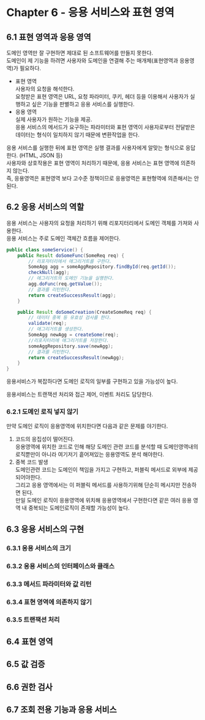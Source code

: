 # Chapter 6 - 응용 서비스와 표현 영역

## 6.1 표현 영역과 응용 영역

도메인 영역만 잘 구현하면 제대로 된 소프트웨어를 만들지 못한다.  
도메인이 제 기능을 하려면 사용자와 도메인을 연결해 주는 매개체(표현영역과 응용영역)가 필요하다.  

* 표현 영역  
사용자의 요청을 해석한다.  
요청받은 표현 영역은 URL, 요청 파라미터, 쿠키, 헤더 등을 이용해서 사용자가 실행하고 싶은 기능을 판별하고 응용 서비스를 실행한다.
* 응용 영역  
실제 사용자가 원하는 기능을 제공.  
응용 서비스의 메서드가 요구하는 파라미터와 표현 영역이 사용자로부터 전달받은 데이터는 형식이 일치하지 않기 때문에 변환작업을 한다.

응용 서비스를 실행한 뒤에 표현 영역은 실행 결과를 사용자에게 알맞는 형식으로 응답한다. (HTML, JSON 등)  
사용자와 상호작용은 표현 영역이 처리하기 때문에, 응용 서비스는 표현 영역에 의존하지 않는다.  
즉, 응용영역은 표현영역 보다 고수준 정책이므로 응용영역은 표현형역에 의존해서는 안된다.  

## 6.2 응용 서비스의 역할

응용 서비스는 사용자의 요청을 처리하기 위해 리포지터리에서 도메인 객체를 가져와 사용한다.  
응용 서비스는 주로 도메인 객체간 흐름을 제어한다.

````java
public class someService() {
    public Result doSomeFunc(SomeReq req) {
        // 리포자터리에서 애그리거트를 구한다.
        SomeAgg agg = someAggRepository.findById(req.getId());
        checkNull(agg);
        // 에그리거트의 도메인 기능을 실행한다.
        agg.doFunc(req.getValue());
        // 결과를 리턴한다.
        return createSuccessResult(agg);
    }

    public Result doSomeCreation(CreateSomeReq req) {
        // 데이터 중복 등 유효성 검사를 한다.
        validate(req);
        // 애그리거트를 생성한다.
        SomeAgg newAgg = createSome(req);
        //리포지터리에 애그리거트를 저장한다.
        someAggRepository.save(newAgg);
        // 결과를 리턴한다.
        return createSuccessResult(newAgg);
    }
}
````

응용서비스가 복잡하다면 도메인 로직의 일부를 구현하고 있을 가능성이 높다.

응용서비스는 트랜잭션 처리와 접근 제어, 이벤트 처리도 담당한다.

### 6.2.1 도메인 로직 넣지 않기

만약 도메인 로직이 응용영역에 위치한다면 다음과 같은 문제를 야기한다.

1. 코드의 응집성이 떨어진다.  
   응용영역에 위치한 코드로 인해 해당 도메인 관련 코드를 분석할 때 도메인영역내의 로직뿐만이 아니라 여기저기 흩어져있는 응용영역도 분석 해야한다.
2. 중복 코드 발생  
   도메인관련 코드는 도메인이 책임을 가지고 구현하고, 퍼블릭 메서드로 외부에 제공되어야한다.  
   그리고 응용 영역에서는 이 퍼블릭 메서드를 사용하기위해 단순히 메시지만 전송하면 된다.  
   만일 도메인 로직이 응용영역에 위치해 응용영역에서 구현한다면 같은 여러 응용 영역 내 중복되는 도메인로직이 존재할 가능성이 높다.
 
## 6.3 응용 서비스의 구현

### 6.3.1 응용 서비스의 크기

### 6.3.2 응용 서비스의 인터페이스와 클래스

### 6.3.3 메서드 파라미터와 값 리턴

### 6.3.4 표현 영역에 의존하지 않기

### 6.3.5 트랜잭션 처리

## 6.4 표현 영역

## 6.5 값 검증

## 6.6 권한 검사

## 6.7 조회 전용 기능과 응용 서비스
